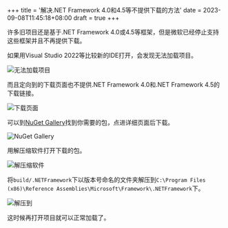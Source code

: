+++
title = '解决.NET Framework 4.0和4.5等不提供下载的方法'
date = 2023-09-08T11:45:18+08:00
draft = true
+++

许多旧项目还是基于.NET Framework 4.0或4.5等框架，但是微软已经停止支持这些框架并且不再提供下载。

如果用Visual Studio 2022等比较新的IDE打开，会发现无法加载项目。

![无法加载项目](/images/2023-08-30_22-07-24.png)

而且定向到的下载页面也不提供.NET Framework 4.0和.NET Framework 4.5的下载链接。

![下载页面](/images/2023-08-30_22-09-27.png)

可以到[NuGet Gallery](https://www.nuget.org/packages?q=Microsoft.NETFramework.ReferenceAssemblies)找到你需要的包，点进详细页面后下载。

![NuGet Gallery](/images/2023-08-30_22-20-25.png)

用解压缩软件打开下载的包。

![解压缩软件](/images/2023-08-30_22-21-57.png)

将`build/.NETFramework`下以版本号命名的文件夹解压到`C:\Program Files (x86)\Reference Assemblies\Microsoft\Framework\.NETFramework`下。

![解压到](/images/2023-08-30_22-08-04.png)

这时候再打开项目就可以正常加载了。

